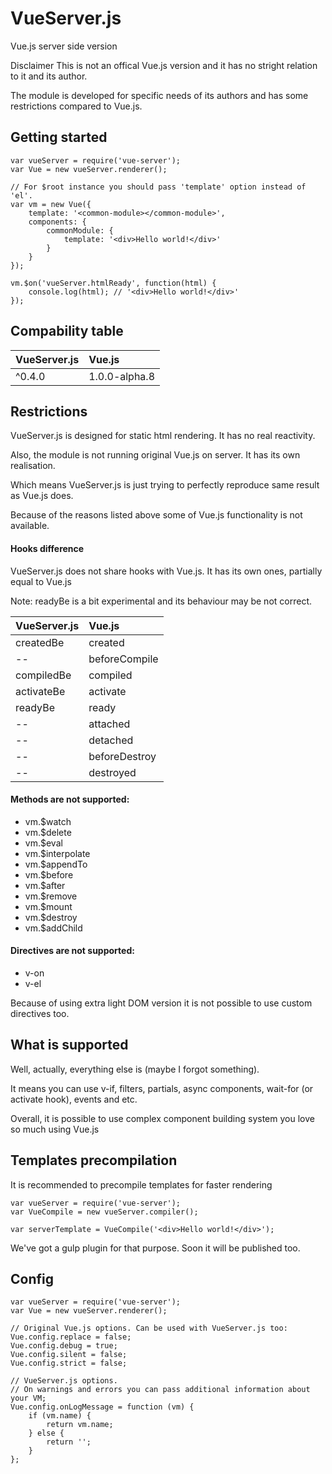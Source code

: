 VueServer.js
========

Vue.js server side version

Disclaimer
This is not an offical Vue.js version and it has no stright relation to it and its author.

The module is developed for specific needs of its authors and has some restrictions compared to Vue.js.

Getting started
---


```
var vueServer = require('vue-server');
var Vue = new vueServer.renderer();

// For $root instance you should pass 'template' option instead of 'el'.
var vm = new Vue({
    template: '<common-module></common-module>',
    components: {
        commonModule: {
            template: '<div>Hello world!</div>'
        }
    }
});

vm.$on('vueServer.htmlReady', function(html) {
    console.log(html); // '<div>Hello world!</div>'
});
```

Compability table
---

| VueServer.js  | Vue.js        |
| :------------ |:------------- |
| ^0.4.0        | 1.0.0-alpha.8 |


Restrictions
---

VueServer.js is designed for static html rendering. It has no real reactivity.

Also, the module is not running original Vue.js on server. It has its own realisation.

Which means VueServer.js is just trying to perfectly reproduce same result as Vue.js does.

Because of the reasons listed above some of Vue.js functionality is not available.


#### Hooks difference
VueServer.js does not share hooks with Vue.js. It has its own ones, partially equal to Vue.js

Note: readyBe is a bit experimental and its behaviour may be not correct.

| VueServer.js  | Vue.js        |
| :------------ |:------------- |
| createdBe     | created       |
| --            | beforeCompile |
| compiledBe    | compiled      |
| activateBe    | activate      |
| readyBe       | ready         |
| --            | attached      |
| --            | detached      |
| --            | beforeDestroy |
| --            | destroyed     |



#### Methods are not supported:
* vm.$watch
* vm.$delete
* vm.$eval
* vm.$interpolate
* vm.$appendTo
* vm.$before
* vm.$after
* vm.$remove
* vm.$mount
* vm.$destroy
* vm.$addChild


#### Directives are not supported:
* v-on
* v-el

Because of using extra light DOM version it is not possible to use custom directives too.


## What is supported
Well, actually, everything else is (maybe I forgot something).

It means you can use v-if, filters, partials, async components, wait-for (or activate hook), events and etc.

Overall, it is possible to use complex component building system you love so much using Vue.js


Templates precompilation
---

It is recommended to precompile templates for faster rendering

```
var vueServer = require('vue-server');
var VueCompile = new vueServer.compiler();

var serverTemplate = VueCompile('<div>Hello world!</div>');
```

We've got a gulp plugin for that purpose. Soon it will be published too.


Config
---

```
var vueServer = require('vue-server');
var Vue = new vueServer.renderer();

// Original Vue.js options. Can be used with VueServer.js too:
Vue.config.replace = false;
Vue.config.debug = true;
Vue.config.silent = false;
Vue.config.strict = false;

// VueServer.js options.
// On warnings and errors you can pass additional information about your VM;
Vue.config.onLogMessage = function (vm) {
    if (vm.name) {
        return vm.name;
    } else {
        return '';
    }
};
```